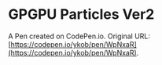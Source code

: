# GPGPU Particles Ver2

A Pen created on CodePen.io. Original URL: [https://codepen.io/ykob/pen/WpNxaR](https://codepen.io/ykob/pen/WpNxaR).

